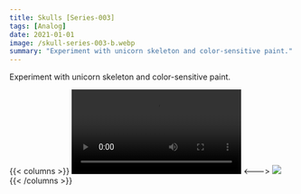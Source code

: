 ```yaml
---
title: Skulls [Series-003]
tags: [Analog]
date: 2021-01-01
image: /skull-series-003-b.webp
summary: "Experiment with unicorn skeleton and color-sensitive paint."
---
```

Experiment with unicorn skeleton and color-sensitive paint.

{{< columns >}}
![](/timelapse.mov)
<--->
![](/skull-series-003-a.webp)
{{< /columns >}}


